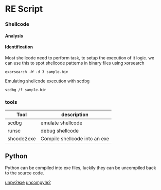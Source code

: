 # RE Script

### Shellcode

#### Analysis

#### Identification

Most shellcode need to perform task, to setup the execution of it logic. we can use this to spot shellcode patterns in binary files using xorsearch

```
exorsearch -W -d 3 sample.bin
```

Emulating shellcode execution with scdbg

```
scdbg /f sample.bin
```

### tools

| Tool       | description                   |
| ---------- | ----------------------------- |
| scdbg      | emulate shellcode             |
| runsc      | debug shellcode               |
| shcode2exe | Compile shellcode into an exe |

## Python

Python can be compiled into exe files, luckily they can be uncompiled back to the source code.

[unpy2exe](https://github.com/matiasb/unpy2exe) [uncompyle2](https://github.com/wibiti/uncompyle2)
